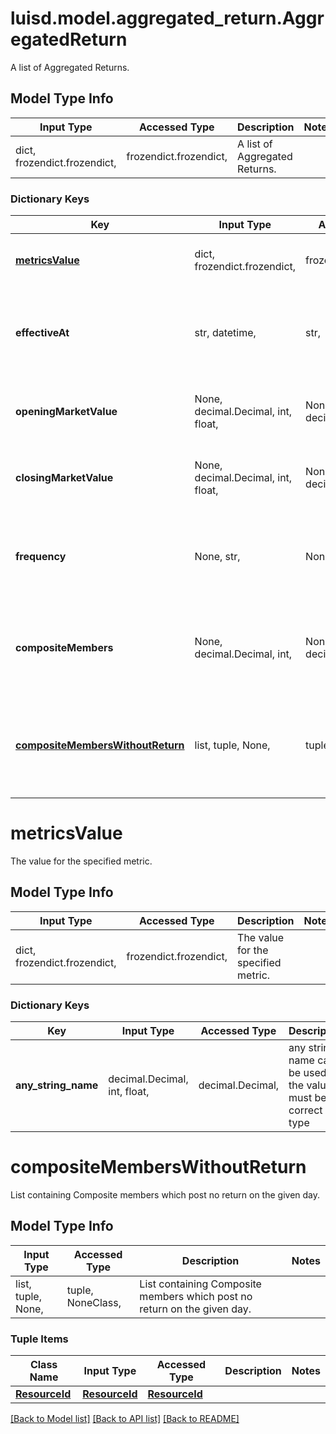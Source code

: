 # luisd.model.aggregated_return.AggregatedReturn

A list of Aggregated Returns.

## Model Type Info
Input Type | Accessed Type | Description | Notes
------------ | ------------- | ------------- | -------------
dict, frozendict.frozendict,  | frozendict.frozendict,  | A list of Aggregated Returns. | 

### Dictionary Keys
Key | Input Type | Accessed Type | Description | Notes
------------ | ------------- | ------------- | ------------- | -------------
**[metricsValue](#metricsValue)** | dict, frozendict.frozendict,  | frozendict.frozendict,  | The value for the specified metric. | 
**effectiveAt** | str, datetime,  | str,  | The effectiveAt for the return. | value must conform to RFC-3339 date-time
**openingMarketValue** | None, decimal.Decimal, int, float,  | NoneClass, decimal.Decimal,  | The opening market value. | [optional] value must be a 64 bit float
**closingMarketValue** | None, decimal.Decimal, int, float,  | NoneClass, decimal.Decimal,  | The closing market value. | [optional] value must be a 64 bit float
**frequency** | None, str,  | NoneClass, str,  | Show the aggregated output returns on a Daily or Monthly period. | [optional] 
**compositeMembers** | None, decimal.Decimal, int,  | NoneClass, decimal.Decimal,  | The number of members in the Composite on the given day. | [optional] value must be a 32 bit integer
**[compositeMembersWithoutReturn](#compositeMembersWithoutReturn)** | list, tuple, None,  | tuple, NoneClass,  | List containing Composite members which post no return on the given day. | [optional] 

# metricsValue

The value for the specified metric.

## Model Type Info
Input Type | Accessed Type | Description | Notes
------------ | ------------- | ------------- | -------------
dict, frozendict.frozendict,  | frozendict.frozendict,  | The value for the specified metric. | 

### Dictionary Keys
Key | Input Type | Accessed Type | Description | Notes
------------ | ------------- | ------------- | ------------- | -------------
**any_string_name** | decimal.Decimal, int, float,  | decimal.Decimal,  | any string name can be used but the value must be the correct type | [optional] value must be a 64 bit float

# compositeMembersWithoutReturn

List containing Composite members which post no return on the given day.

## Model Type Info
Input Type | Accessed Type | Description | Notes
------------ | ------------- | ------------- | -------------
list, tuple, None,  | tuple, NoneClass,  | List containing Composite members which post no return on the given day. | 

### Tuple Items
Class Name | Input Type | Accessed Type | Description | Notes
------------- | ------------- | ------------- | ------------- | -------------
[**ResourceId**](ResourceId.md) | [**ResourceId**](ResourceId.md) | [**ResourceId**](ResourceId.md) |  | 

[[Back to Model list]](../../README.md#documentation-for-models) [[Back to API list]](../../README.md#documentation-for-api-endpoints) [[Back to README]](../../README.md)

